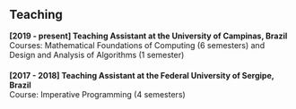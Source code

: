 <h2 style="margin-top:50px;">Teaching</h2>

<div>
<strong>[2019 - present] Teaching Assistant at the University of Campinas, Brazil</strong><br>
Courses:  Mathematical Foundations of Computing (6 semesters) and Design and Analysis
of Algorithms (1 semester)
</div>

<div style="margin-top:20px;">
<strong>[2017 - 2018] Teaching Assistant at the Federal University of Sergipe, Brazil</strong><br>
Course:  Imperative Programming (4 semesters) 
</div>

